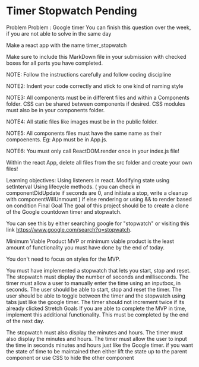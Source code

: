 # Timer Stopwatch Pending
Problem
Problem : Google timer
You can finish this question over the week, if you are not able to solve in the same day

Make a react app with the name timer_stopwatch

Make sure to include this MarkDown file in your submission with checked boxes for all parts you have completed.

NOTE: Follow the instructions carefully and follow coding discipline

NOTE2: Indent your code correctly and stick to one kind of naming style

NOTE3: All components must be in different files and within a Components folder. CSS can be shared between components if desired. CSS modules must also be in your components folder.

NOTE4: All static files like images must be in the public folder.

NOTE5: All components files must have the same name as their compoenents. Eg: App must be in App.js.

NOTE6: You must only call ReactDOM.render once in your index.js file!

Within the react App, delete all files from the src folder and create your own files!

Learning objectives:
Using listeners in react.
Modifying state using setInterval
Using lifecycle methods. ( you can check in componentDidUpdate if seconds are 0, and initiate a stop, write a cleanup with componentWillUnmount )
if else rendering or using && to render based on condition
Final Goal
The goal of this project should be to create a clone of the Google countdown timer and stopwatch.

You can see this by either searching google for "stopwatch" or visiting this link https://www.google.com/search?q=stopwatch.

Minimum Viable Product
MVP or minimum viable product is the least amount of functionality you must have done by the end of today.

You don't need to focus on styles for the MVP.

 You must have implemented a stopwatch that lets you start, stop and reset.
 The stopwatch must display the number of seconds and milliseconds.
 The timer must allow a user to manually enter the time using an inputbox, in seconds.
 The user should be able to start, stop and reset the timer.
 The user should be able to toggle between the timer and the stopwatch using tabs just like the google timer.
 The timer should not increment twice if its already clicked
Stretch Goals
If you are able to complete the MVP in time, implement this additional functionality. This must be completed by the end of the next day.

 The stopwatch must also display the minutes and hours.
 The timer must also display the minutes and hours.
 The timer must allow the user to input the time in seconds minutes and hours just like the Google timer.
if you want the state of time to be maintained then either lift the state up to the parent component
or use CSS to hide the other component

